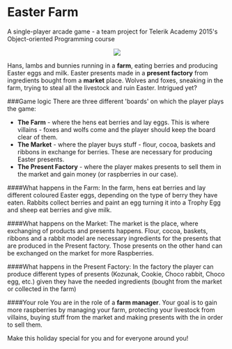 # Easter Farm
A single-player arcade game - a team project for Telerik Academy 2015's Object-oriented Programming course

<p align="center"><img src="https://raw.githubusercontent.com/TeamRaspberry-Telerik/EasterFarm/master/EasterFarm/Screenshots/start.png"></p>

Hans, lambs and bunnies running in a **farm**, eating berries and producing Easter eggs and milk. Easter presents made in a **present factory** from ingredients bought from a **market** place. Wolves and foxes, sneaking in the farm, trying to steal all the livestock and ruin Easter. Intrigued yet?

###Game logic
There are three different 'boards' on which the player plays the game:

* **The Farm** - where the hens eat berries and lay eggs. This is where villains - foxes and wolfs come and the player should keep the board clear of them.
* **The Market** - where the player buys stuff - flour, cocoa, baskets and ribbons in exchange for berries. These are necessary for producing Easter presents.
* **The Present Factory** - where the player makes presents to sell them in the market and gain money (or raspberries in our case).

####What happens in the Farm:
In the farm, hens eat berries and lay different coloured Easter eggs, depending on the type of berry they have eaten. Rabbits collect berries and paint an egg turning it into a Trophy Egg and sheep eat berries and give milk.

####What happens on the Market:
The market is the place, where exchanging of products and presents happens. Flour, cocoa, baskets, ribbons and a rabbit model are necessary ingredients for the presents that are produced in the Present factory. Those presents on the other hand can be exchanged on the market for more Raspberries.

####What happens in the Present Factory:
In the factory the player can produce different types of presents (Kozunak, Cookie, Choco rabbit, Choco egg, etc.) given they have the needed ingredients (bought from the market or collected in the farm)

####Your role
You are in the role of a **farm manager**. Your goal is to gain more raspberries by managing your farm, protecting your livestock from villains, buying stuff from the market and making presents with the in order to sell them.

Make this holiday special for you and for everyone around you!
